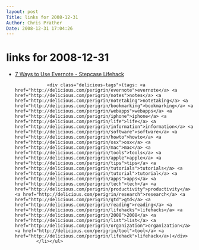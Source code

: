 ```yaml
---
layout: post
Title: links for 2008-12-31  
Author: Chris Prather
Date: 2008-12-31 17:04:26
---
```


# links for 2008-12-31
<ul class="delicious"><li>
                <div class="delicious-link"><a href="http://www.lifehack.org/articles/technology/7-ways-to-use-evernote.html">7 Ways to Use Evernote - Stepcase Lifehack</a></div>
                
                <div class="delicious-tags">(tags: <a href="http://delicious.com/perigrin/evernote">evernote</a> <a href="http://delicious.com/perigrin/notes">notes</a> <a href="http://delicious.com/perigrin/notetaking">notetaking</a> <a href="http://delicious.com/perigrin/bookmarking">bookmarking</a> <a href="http://delicious.com/perigrin/webapps">webapps</a> <a href="http://delicious.com/perigrin/iphone">iphone</a> <a href="http://delicious.com/perigrin/life">life</a> <a href="http://delicious.com/perigrin/information">information</a> <a href="http://delicious.com/perigrin/software">software</a> <a href="http://delicious.com/perigrin/howto">howto</a> <a href="http://delicious.com/perigrin/osx">osx</a> <a href="http://delicious.com/perigrin/mac">mac</a> <a href="http://delicious.com/perigrin/tools">tools</a> <a href="http://delicious.com/perigrin/apple">apple</a> <a href="http://delicious.com/perigrin/tips">tips</a> <a href="http://delicious.com/perigrin/tutorials">tutorials</a> <a href="http://delicious.com/perigrin/tutorial">tutorial</a> <a href="http://delicious.com/perigrin/apps">apps</a> <a href="http://delicious.com/perigrin/tech">tech</a> <a href="http://delicious.com/perigrin/productivity">productivity</a> <a href="http://delicious.com/perigrin/research">research</a> <a href="http://delicious.com/perigrin/gtd">gtd</a> <a href="http://delicious.com/perigrin/reading">reading</a> <a href="http://delicious.com/perigrin/lifehacks">lifehacks</a> <a href="http://delicious.com/perigrin/2008">2008</a> <a href="http://delicious.com/perigrin/list">list</a> <a href="http://delicious.com/perigrin/organization">organization</a> <a href="http://delicious.com/perigrin/tool">tool</a> <a href="http://delicious.com/perigrin/lifehack">lifehack</a>)</div>
            </li></ul>
